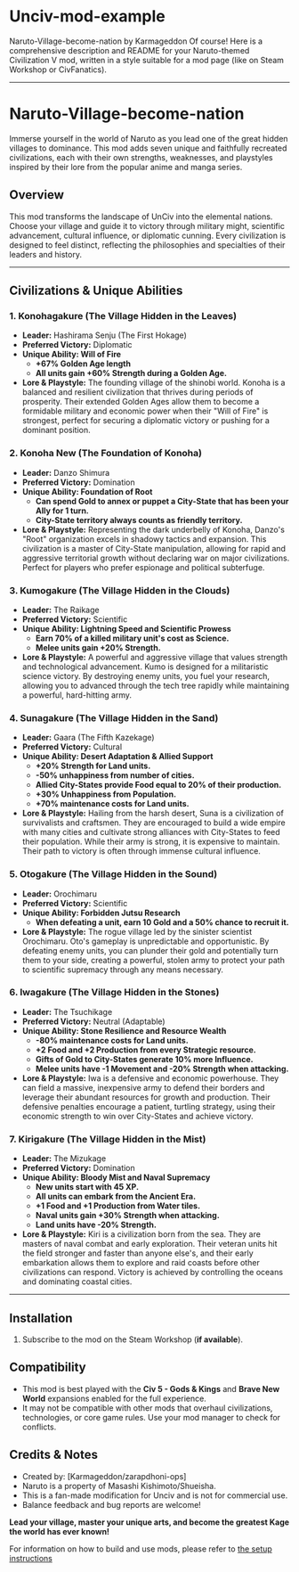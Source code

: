 # Unciv-mod-example
Naruto-Village-become-nation by Karmageddon
Of course! Here is a comprehensive description and README for your Naruto-themed Civilization V mod, written in a style suitable for a mod page (like on Steam Workshop or CivFanatics).

---

# Naruto-Village-become-nation
Immerse yourself in the world of Naruto as you lead one of the great hidden villages to dominance. This mod adds seven unique and faithfully recreated civilizations, each with their own strengths, weaknesses, and playstyles inspired by their lore from the popular anime and manga series.

## Overview

This mod transforms the landscape of UnCiv into the elemental nations. Choose your village and guide it to victory through military might, scientific advancement, cultural influence, or diplomatic cunning. Every civilization is designed to feel distinct, reflecting the philosophies and specialties of their leaders and history.

---

## Civilizations & Unique Abilities

### 1. Konohagakure (The Village Hidden in the Leaves)
*   **Leader:** Hashirama Senju (The First Hokage)
*   **Preferred Victory:** Diplomatic
*   **Unique Ability: Will of Fire**
    *   **+67% Golden Age length**
    *   **All units gain +60% Strength during a Golden Age.**
*   **Lore & Playstyle:** The founding village of the shinobi world. Konoha is a balanced and resilient civilization that thrives during periods of prosperity. Their extended Golden Ages allow them to become a formidable military and economic power when their "Will of Fire" is strongest, perfect for securing a diplomatic victory or pushing for a dominant position.

### 2. Konoha New (The Foundation of Konoha)
*   **Leader:** Danzo Shimura
*   **Preferred Victory:** Domination
*   **Unique Ability: Foundation of Root**
    *   **Can spend Gold to annex or puppet a City-State that has been your Ally for 1 turn.**
    *   **City-State territory always counts as friendly territory.**
*   **Lore & Playstyle:** Representing the dark underbelly of Konoha, Danzo's "Root" organization excels in shadowy tactics and expansion. This civilization is a master of City-State manipulation, allowing for rapid and aggressive territorial growth without declaring war on major civilizations. Perfect for players who prefer espionage and political subterfuge.

### 3. Kumogakure (The Village Hidden in the Clouds)
*   **Leader:** The Raikage
*   **Preferred Victory:** Scientific
*   **Unique Ability: Lightning Speed and Scientific Prowess**
    *   **Earn 70% of a killed military unit's cost as Science.**
    *   **Melee units gain +20% Strength.**
*   **Lore & Playstyle:** A powerful and aggressive village that values strength and technological advancement. Kumo is designed for a militaristic science victory. By destroying enemy units, you fuel your research, allowing you to advanced through the tech tree rapidly while maintaining a powerful, hard-hitting army.

### 4. Sunagakure (The Village Hidden in the Sand)
*   **Leader:** Gaara (The Fifth Kazekage)
*   **Preferred Victory:** Cultural
*   **Unique Ability: Desert Adaptation & Allied Support**
    *   **+20% Strength for Land units.**
    *   **-50% unhappiness from number of cities.**
    *   **Allied City-States provide Food equal to 20% of their production.**
    *   **+30% Unhappiness from Population.**
    *   **+70% maintenance costs for Land units.**
*   **Lore & Playstyle:** Hailing from the harsh desert, Suna is a civilization of survivalists and craftsmen. They are encouraged to build a wide empire with many cities and cultivate strong alliances with City-States to feed their population. While their army is strong, it is expensive to maintain. Their path to victory is often through immense cultural influence.

### 5. Otogakure (The Village Hidden in the Sound)
*   **Leader:** Orochimaru
*   **Preferred Victory:** Scientific
*   **Unique Ability: Forbidden Jutsu Research**
    *   **When defeating a unit, earn 10 Gold and a 50% chance to recruit it.**
*   **Lore & Playstyle:** The rogue village led by the sinister scientist Orochimaru. Oto's gameplay is unpredictable and opportunistic. By defeating enemy units, you can plunder their gold and potentially turn them to your side, creating a powerful, stolen army to protect your path to scientific supremacy through any means necessary.

### 6. Iwagakure (The Village Hidden in the Stones)
*   **Leader:** The Tsuchikage
*   **Preferred Victory:** Neutral (Adaptable)
*   **Unique Ability: Stone Resilience and Resource Wealth**
    *   **-80% maintenance costs for Land units.**
    *   **+2 Food and +2 Production from every Strategic resource.**
    *   **Gifts of Gold to City-States generate 10% more Influence.**
    *   **Melee units have -1 Movement and -20% Strength when attacking.**
*   **Lore & Playstyle:** Iwa is a defensive and economic powerhouse. They can field a massive, inexpensive army to defend their borders and leverage their abundant resources for growth and production. Their defensive penalties encourage a patient, turtling strategy, using their economic strength to win over City-States and achieve victory.

### 7. Kirigakure (The Village Hidden in the Mist)
*   **Leader:** The Mizukage
*   **Preferred Victory:** Domination
*   **Unique Ability: Bloody Mist and Naval Supremacy**
    *   **New units start with 45 XP.**
    *   **All units can embark from the Ancient Era.**
    *   **+1 Food and +1 Production from Water tiles.**
    *   **Naval units gain +30% Strength when attacking.**
    *   **Land units have -20% Strength.**
*   **Lore & Playstyle:** Kiri is a civilization born from the sea. They are masters of naval combat and early exploration. Their veteran units hit the field stronger and faster than anyone else's, and their early embarkation allows them to explore and raid coasts before other civilizations can respond. Victory is achieved by controlling the oceans and dominating coastal cities.

---

## Installation

1.  Subscribe to the mod on the Steam Workshop (**if available**).
## Compatibility

*   This mod is best played with the **Civ 5 - Gods & Kings** and **Brave New World** expansions enabled for the full experience.
*   It may not be compatible with other mods that overhaul civilizations, technologies, or core game rules. Use your mod manager to check for conflicts.

## Credits & Notes

*   Created by: [Karmageddon/zarapdhoni-ops]
*   Naruto is a property of Masashi Kishimoto/Shueisha.
*   This is a fan-made modification for Unciv and is not for commercial use.
*   Balance feedback and bug reports are welcome!

**Lead your village, master your unique arts, and become the greatest Kage the world has ever known!**

For information on how to build and use mods, please refer to [the setup instructions](https://yairm210.github.io/Unciv/Modders/Making-a-new-Civilization/)
